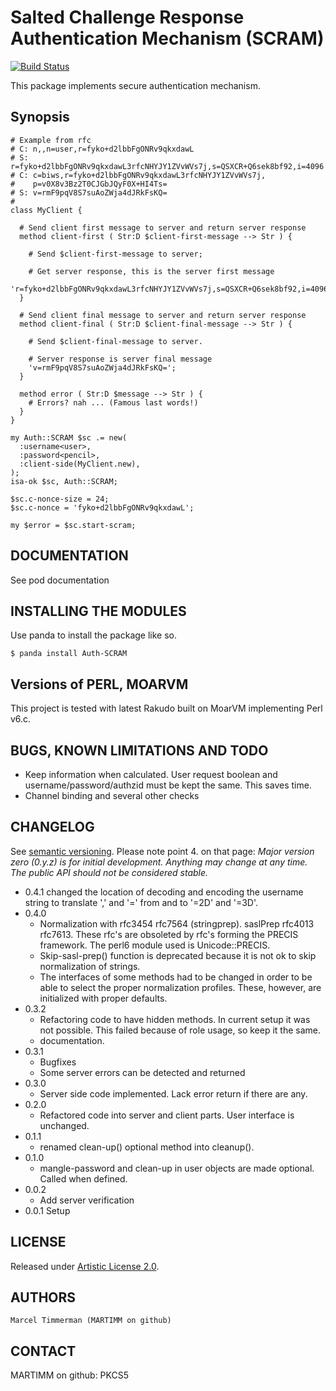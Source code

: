 # Salted Challenge Response Authentication Mechanism (SCRAM)

[![Build Status](https://travis-ci.org/MARTIMM/PKCS5.svg?branch=master)](https://travis-ci.org/MARTIMM/Auth-SCRAM)

This package implements secure authentication mechanism.

## Synopsis

```
# Example from rfc
# C: n,,n=user,r=fyko+d2lbbFgONRv9qkxdawL
# S: r=fyko+d2lbbFgONRv9qkxdawL3rfcNHYJY1ZVvWVs7j,s=QSXCR+Q6sek8bf92,i=4096
# C: c=biws,r=fyko+d2lbbFgONRv9qkxdawL3rfcNHYJY1ZVvWVs7j,
#    p=v0X8v3Bz2T0CJGbJQyF0X+HI4Ts=
# S: v=rmF9pqV8S7suAoZWja4dJRkFsKQ=
#
class MyClient {

  # Send client first message to server and return server response
  method client-first ( Str:D $client-first-message --> Str ) {

    # Send $client-first-message to server;

    # Get server response, this is the server first message
    'r=fyko+d2lbbFgONRv9qkxdawL3rfcNHYJY1ZVvWVs7j,s=QSXCR+Q6sek8bf92,i=4096';
  }

  # Send client final message to server and return server response
  method client-final ( Str:D $client-final-message --> Str ) {

    # Send $client-final-message to server.

    # Server response is server final message
    'v=rmF9pqV8S7suAoZWja4dJRkFsKQ=';
  }

  method error ( Str:D $message --> Str ) {
    # Errors? nah ... (Famous last words!)
  }
}

my Auth::SCRAM $sc .= new(
  :username<user>,
  :password<pencil>,
  :client-side(MyClient.new),
);
isa-ok $sc, Auth::SCRAM;

$sc.c-nonce-size = 24;
$sc.c-nonce = 'fyko+d2lbbFgONRv9qkxdawL';

my $error = $sc.start-scram;
```

## DOCUMENTATION

See pod documentation

## INSTALLING THE MODULES

Use panda to install the package like so.
```
$ panda install Auth-SCRAM
```

## Versions of PERL, MOARVM

This project is tested with latest Rakudo built on MoarVM implementing Perl v6.c.

## BUGS, KNOWN LIMITATIONS AND TODO

* Keep information when calculated. User request boolean and username/password/authzid must be kept the same. This saves time.
* Channel binding and several other checks

## CHANGELOG

See [semantic versioning](http://semver.org/). Please note point 4. on
that page: *Major version zero (0.y.z) is for initial development. Anything may
change at any time. The public API should not be considered stable.*

* 0.4.1
  changed the location of decoding and encoding the username string to translate
  ',' and '=' from and to '=2D' and '=3D'.
* 0.4.0
  * Normalization with rfc3454 rfc7564 (stringprep). saslPrep rfc4013 rfc7613. These rfc's are obsoleted by rfc's forming the PRECIS framework. The perl6 module used is Unicode::PRECIS.
  * Skip-sasl-prep() function is deprecated because it is not ok to skip normalization of strings.
  * The interfaces of some methods had to be changed in order to be able to select the proper normalization profiles. These, however, are initialized with proper defaults.
* 0.3.2
  * Refactoring code to have hidden methods. In current setup it was not possible. This failed because of role usage, so keep it the same.
  * documentation.
* 0.3.1
  * Bugfixes
  * Some server errors can be detected and returned
* 0.3.0
  * Server side code implemented. Lack error return if there are any.
* 0.2.0
  * Refactored code into server and client parts. User interface is unchanged.
* 0.1.1
  * renamed clean-up() optional method into cleanup().
* 0.1.0
  * mangle-password and clean-up in user objects are made optional. Called when defined.
* 0.0.2
  * Add server verification
* 0.0.1 Setup

## LICENSE

Released under [Artistic License 2.0](http://www.perlfoundation.org/artistic_license_2_0).

## AUTHORS

```
Marcel Timmerman (MARTIMM on github)
```
## CONTACT

MARTIMM on github: PKCS5
